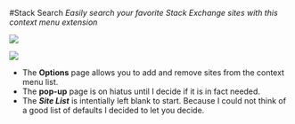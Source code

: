 #Stack Search
*Easily search your favorite Stack Exchange sites with this context menu extension*

![](http://i.stack.imgur.com/kP3kW.png)

![](http://i.stack.imgur.com/zcNaD.png)

- The **Options** page allows you to add and remove sites from the context menu list.
- The **pop-up** page is on hiatus until I decide if it is in fact needed.
- The ***Site List*** is intentially left blank to start. Because I could not think of a good list of defaults I decided to let you decide.
